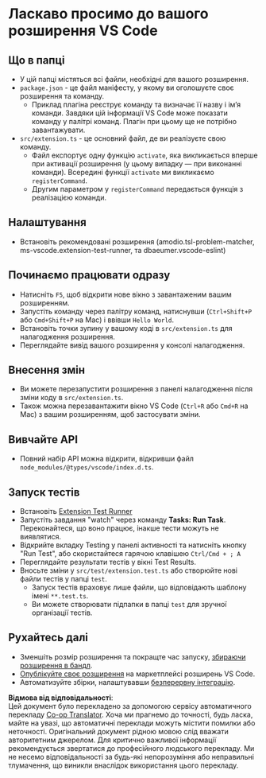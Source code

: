 <!--
CO_OP_TRANSLATOR_METADATA:
{
  "original_hash": "eae2c0ea18160a3e7a63ace7b53897d7",
  "translation_date": "2025-07-16T16:47:13+00:00",
  "source_file": "code/07.Lab/01/AIPC/extensions/phi3ext/vsc-extension-quickstart.md",
  "language_code": "uk"
}
-->
# Ласкаво просимо до вашого розширення VS Code

## Що в папці

* У цій папці містяться всі файли, необхідні для вашого розширення.
* `package.json` - це файл маніфесту, у якому ви оголошуєте своє розширення та команду.
  * Приклад плагіна реєструє команду та визначає її назву і ім’я команди. Завдяки цій інформації VS Code може показати команду у палітрі команд. Плагін при цьому ще не потрібно завантажувати.
* `src/extension.ts` - це основний файл, де ви реалізуєте свою команду.
  * Файл експортує одну функцію `activate`, яка викликається вперше при активації розширення (у цьому випадку — при виконанні команди). Всередині функції `activate` ми викликаємо `registerCommand`.
  * Другим параметром у `registerCommand` передається функція з реалізацією команди.

## Налаштування

* Встановіть рекомендовані розширення (amodio.tsl-problem-matcher, ms-vscode.extension-test-runner, та dbaeumer.vscode-eslint)

## Починаємо працювати одразу

* Натисніть `F5`, щоб відкрити нове вікно з завантаженим вашим розширенням.
* Запустіть команду через палітру команд, натиснувши (`Ctrl+Shift+P` або `Cmd+Shift+P` на Mac) і ввівши `Hello World`.
* Встановіть точки зупину у вашому коді в `src/extension.ts` для налагодження розширення.
* Переглядайте вивід вашого розширення у консолі налагодження.

## Внесення змін

* Ви можете перезапустити розширення з панелі налагодження після зміни коду в `src/extension.ts`.
* Також можна перезавантажити вікно VS Code (`Ctrl+R` або `Cmd+R` на Mac) з вашим розширенням, щоб застосувати зміни.

## Вивчайте API

* Повний набір API можна відкрити, відкривши файл `node_modules/@types/vscode/index.d.ts`.

## Запуск тестів

* Встановіть [Extension Test Runner](https://marketplace.visualstudio.com/items?itemName=ms-vscode.extension-test-runner)
* Запустіть завдання "watch" через команду **Tasks: Run Task**. Переконайтеся, що воно працює, інакше тести можуть не виявлятися.
* Відкрийте вкладку Testing у панелі активності та натисніть кнопку "Run Test", або скористайтеся гарячою клавішею `Ctrl/Cmd + ; A`
* Переглядайте результати тестів у вікні Test Results.
* Вносьте зміни у `src/test/extension.test.ts` або створюйте нові файли тестів у папці `test`.
  * Запуск тестів враховує лише файли, що відповідають шаблону імені `**.test.ts`.
  * Ви можете створювати підпапки в папці `test` для зручної організації тестів.

## Рухайтесь далі

* Зменшіть розмір розширення та покращте час запуску, [збираючи розширення в бандл](https://code.visualstudio.com/api/working-with-extensions/bundling-extension?WT.mc_id=aiml-137032-kinfeylo).
* [Опублікуйте своє розширення](https://code.visualstudio.com/api/working-with-extensions/publishing-extension?WT.mc_id=aiml-137032-kinfeylo) на маркетплейсі розширень VS Code.
* Автоматизуйте збірки, налаштувавши [безперервну інтеграцію](https://code.visualstudio.com/api/working-with-extensions/continuous-integration?WT.mc_id=aiml-137032-kinfeylo).

**Відмова від відповідальності**:  
Цей документ було перекладено за допомогою сервісу автоматичного перекладу [Co-op Translator](https://github.com/Azure/co-op-translator). Хоча ми прагнемо до точності, будь ласка, майте на увазі, що автоматичні переклади можуть містити помилки або неточності. Оригінальний документ рідною мовою слід вважати авторитетним джерелом. Для критично важливої інформації рекомендується звертатися до професійного людського перекладу. Ми не несемо відповідальності за будь-які непорозуміння або неправильні тлумачення, що виникли внаслідок використання цього перекладу.